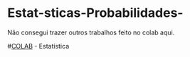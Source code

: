 # Estat-sticas-Probabilidades-


Não consegui trazer outros trabalhos feito no colab aqui.

#[COLAB](https://colab.research.google.com/drive/17qkrdacQsO6qaQbXWWqh5Qz1-x2uQIfH?usp=sharing) - Estatística 



